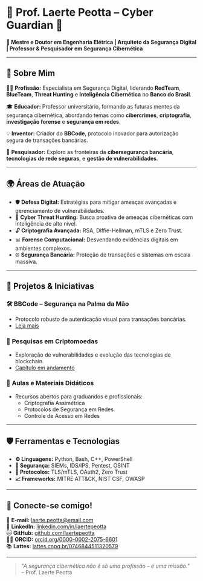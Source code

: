 # 👾 Prof. Laerte Peotta – Cyber Guardian 🚀

**🔐 Mestre e Doutor em Engenharia Elétrica | Arquiteto da Segurança Digital | Professor & Pesquisador em Segurança Cibernética**

---

## 🌌 Sobre Mim

👨‍💻 **Profissão:** Especialista em Segurança Digital, liderando **RedTeam**, **BlueTeam**, **Threat Hunting** e **Inteligência Cibernética** no **Banco do Brasil**.

🎓 **Educador:** Professor universitário, formando as futuras mentes da segurança cibernética, abordando temas como **cibercrimes**, **criptografia**, **investigação forense** e **segurança em redes**.

💡 **Inventor:** Criador do **BBCode**, protocolo inovador para autorização segura de transações bancárias.

📖 **Pesquisador:** Exploro as fronteiras da **cibersegurança bancária**, **tecnologias de rede seguras**, e **gestão de vulnerabilidades**.

---

## 🌍 Áreas de Atuação

- 🛡️ **Defesa Digital:** Estratégias para mitigar ameaças avançadas e gerenciamento de vulnerabilidades.
- 🧠 **Cyber Threat Hunting:** Busca proativa de ameaças cibernéticas com inteligência de alto nível.
- 🔓 **Criptografia Avançada:** RSA, Diffie-Hellman, mTLS e Zero Trust.
- 📊 **Forense Computacional:** Desvendando evidências digitais em ambientes complexos.
- 🌐 **Segurança Bancária:** Proteção de transações e sistemas em escala massiva.
  
---

## 📂 Projetos & Iniciativas

### 🛠️ **BBCode – Segurança na Palma da Mão**
- Protocolo robusto de autenticação visual para transações bancárias.
- [Leia mais](https://doi.org/10.3390/cryptography8040051)

### 🔬 **Pesquisas em Criptomoedas**
- Exploração de vulnerabilidades e evolução das tecnologias de blockchain.
- [Capítulo em andamento](https://github.com/seuprojeto/criptomoedas)

### 🚀 **Aulas e Materiais Didáticos**
- Recursos abertos para graduandos e profissionais:
  - Criptografia Assimétrica
  - Protocolos de Segurança em Redes
  - Controle de Acesso em Redes

---

## 🛡️ Ferramentas e Tecnologias
- **⚙️ Linguagens:** Python, Bash, C++, PowerShell  
- **📡 Segurança:** SIEMs, IDS/IPS, Pentest, OSINT  
- **🔐 Protocolos:** TLS/mTLS, OAuth2, Zero Trust  
- **📈 Frameworks:** MITRE ATT&CK, NIST CSF, OWASP  

---

## 🌟 Conecte-se comigo!
📧 **E-mail:** [laerte.peotta@email.com](mailto:laerte.peotta@email.com)  
💼 **LinkedIn:** [linkedin.com/in/laertepeotta](https://linkedin.com/in/laertepeotta)  
🐱 **GitHub:** [github.com/laertepeotta](https://github.com/laertepeotta)  
🧑‍🔬 **ORCID:** [orcid.org/0000-0002-2075-6601](https://orcid.org/0000-0002-2075-6601)  
📚 **Lattes:** [lattes.cnpq.br/0746844511320579](https://lattes.cnpq.br/0746844511320579)  

---

> _"A segurança cibernética não é só uma profissão – é uma missão."_  
> – Prof. Laerte Peotta
